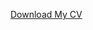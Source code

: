 [Download My CV](https://github.com/jiahaoecon/webpage/blob/1b3284d0e91c3703294861f961b57e7225cc3cf8/Academic_CV.pdf)
